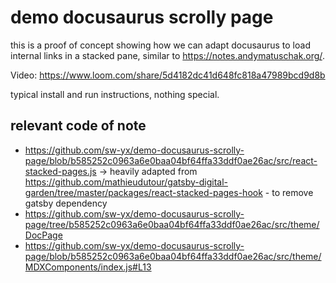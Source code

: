 # demo docusaurus scrolly page

this is a proof of concept showing how we can adapt docusaurus to load internal links in a stacked pane, similar to https://notes.andymatuschak.org/.

Video: https://www.loom.com/share/5d4182dc41d648fc818a47989bcd9d8b

typical install and run instructions, nothing special.

## relevant code of note

- https://github.com/sw-yx/demo-docusaurus-scrolly-page/blob/b585252c0963a6e0baa04bf64ffa33ddf0ae26ac/src/react-stacked-pages.js -> heavily adapted from https://github.com/mathieudutour/gatsby-digital-garden/tree/master/packages/react-stacked-pages-hook - to remove gatsby dependency
- https://github.com/sw-yx/demo-docusaurus-scrolly-page/tree/b585252c0963a6e0baa04bf64ffa33ddf0ae26ac/src/theme/DocPage
- https://github.com/sw-yx/demo-docusaurus-scrolly-page/blob/b585252c0963a6e0baa04bf64ffa33ddf0ae26ac/src/theme/MDXComponents/index.js#L13
